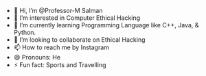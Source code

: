 - 👋 Hi, I’m @Professor-M Salman
- 👀 I’m interested in Computer Ethical Hacking
- 🌱 I’m currently learning Programming Language like C++, Java, & Python.
- 💞️ I’m looking to collaborate on Ethical Hacking
- 📫 How to reach me by Instagram
- 😄 Pronouns: He
- ⚡ Fun fact: Sports and Travelling

<!---
Professor-MS/Professor-MS is a ✨ special ✨ repository because its `README.md` (this file) appears on your GitHub profile.
You can click the Preview link to take a look at your changes.
--->
